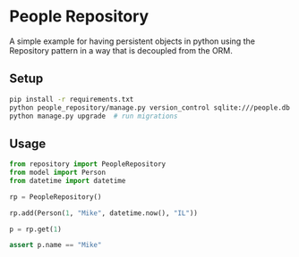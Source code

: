 # People Repository

A simple example for having persistent objects in python using the Repository pattern in a way that is decoupled from the ORM.

## Setup
```bash
pip install -r requirements.txt
python people_repository/manage.py version_control sqlite:///people.db people_repository  # setup db
python manage.py upgrade  # run migrations
```

## Usage

```python
from repository import PeopleRepository
from model import Person
from datetime import datetime

rp = PeopleRepository()

rp.add(Person(1, "Mike", datetime.now(), "IL"))

p = rp.get(1)

assert p.name == "Mike"
```

